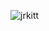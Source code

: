 <p><img align="center" src="https://github-readme-stats.vercel.app/api/top-langs?username=jrkitt&show_icons=true&locale=en&layout=compact" alt="jrkitt" /></p>
